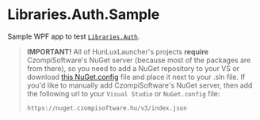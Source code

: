 # Libraries.Auth.Sample
Sample WPF app to test [`Libraries.Auth`](https://github.com/HunLuxLauncher/Libraries.Auth).

> **IMPORTANT!**
> All of HunLuxLauncher's projects **require** CzompiSoftware's NuGet server (because most of the packages are from there), so you need to add a NuGet repository to your VS or download [this NuGet.config](https://raw.githubusercontent.com/CzompiSoftware/SampleProject/master/nuget.config) file and place it next to your .sln file.
> If you'd like to manually add CzompiSoftware's NuGet server, then add the following url to your `Visual Studio` or `NuGet.config` file:
> ```
> https://nuget.czompisoftware.hu/v3/index.json
> ```
